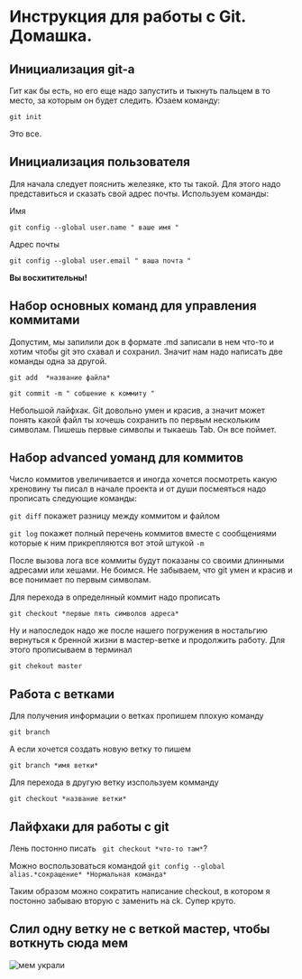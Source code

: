 # Инструкция для работы с Git. Домашка.

## Инициализация git-a

Гит как бы есть, но его еще надо запустить и тыкнуть пальцем в то место, за которым он будет следить. Юзаем команду:

```git init```

Это все. 

## Инициализация пользователя

Для начала следует пояснить железяке, кто ты такой. Для этого надо представиться и сказать свой адрес почты. Используем команды:

Имя

```git config --global user.name " ваше имя "```

Адрес почты

```git config --global user.email " ваша почта "```

**Вы восхитительны!**

## Набор основных команд для управления коммитами

Допустим, мы запилили док в формате .md записали в нем что-то и хотим чтобы git это схавал и сохранил. Значит нам надо написать две команды одна за другой.

```git add  *название файла*```

```git commit -m " собшение к коммиту "```

Небольшой лайфхак. Git довольно умен и красив, а значит может понять какой файл ты хочешь сохранить по первым нескольким символам. Пишешь первые символы и тыкаешь Tab. Он все поймет.

## Набор advanced уоманд для коммитов

Число коммитов увеличивается и иногда хочется посмотреть какую хреновину ты писал в начале проекта и от души посмеяться надо прописать следующие команды:

```git diff``` покажет разницу между коммитом и файлом

```git log``` покажет полный перечень коммитов вместе с сообщениями которые к ним прикрепляются вот этой штукой ```-m```

После вызова лога все коммиты будут показаны со своими длинными адресами или хешами. Не боимся. Не забываем, что git умен и красив и все понимает по первым символам.

Для перехода в определнный коммит надо прописать 

```git checkout *первые пять символов адреса*```

Ну и напоследок надо же после нашего погружения в ностальгию вернуться к бренной жизни в мастер-ветке и продолжить работу. Для этого прописываем в терминал

```git chekout master```

## Работа с ветками

Для получения информации о ветках пропишем плохую команду

```git branch```

А если хочется создать новую ветку то пишем

```git branch *имя ветки*```

Для перехода в другую ветку изспользуем комманду

```git checkout *название ветки*```

## Лайфхаки для работы с git

Лень постонно писать ``` git checkout *что-то там*```?

Можно воспользоваться командой ```git config --global alias.*сокращение* *Нормальная команда*``` 

Таким образом можно сократить написание checkout, в котором я постонно забываю вторую с заменить на ck. Супер круто.

## Слил одну ветку не с веткой мастер, чтобы воткнуть сюда мем

![мем украли](egeborba.png)